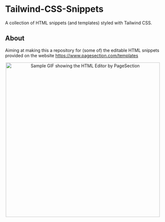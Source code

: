 # Tailwind-CSS-Snippets
A collection of HTML snippets (and templates) styled with Tailwind CSS.

## About
Aiming at making this a repository for (some of) the editable HTML snippets provided on the website https://www.pagesection.com/templates  

<p align="center">
  <a href="https://pagesection.com/editor" target="_blank">
    <img alt="Sample GIF showing the HTML Editor by PageSection" src="https://raw.githubusercontent.com/pagesection/Public-Assets/main/temp-gif-2%20(faster%2C%20unoptimized).gif" width="500">
  </a>
</p>
